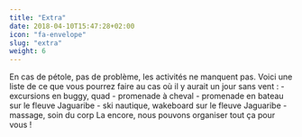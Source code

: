 ```yaml
---
title: "Extra"
date: 2018-04-10T15:47:28+02:00
icon: "fa-envelope"
slug: "extra"
weight: 6
---
```


En cas de pétole, pas de problème, les activités ne manquent pas. Voici une liste de ce que vous pourrez faire au cas où il y aurait un jour sans vent : 
	- excursions en buggy, quad
	- promenade à cheval
	- promenade en bateau sur le fleuve Jaguaribe
	- ski nautique, wakeboard sur le fleuve Jaguaribe
	- massage, soin du corp 
La encore, nous pouvons organiser tout ça pour vous !
